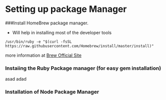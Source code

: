 # Setting up package Manager

###Install HomeBrew package manager.
* Will help in installing most of the developer tools

`/usr/bin/ruby -e "$(curl -fsSL https://raw.githubusercontent.com/Homebrew/install/master/install)"
` 

more information at [Brew Official Site]


### Instaiing the Ruby Package manager (for easy gem installation)


asad
adad


### Installation of Node Package Manager






   [Brew Official Site]: <http://brew.sh/>